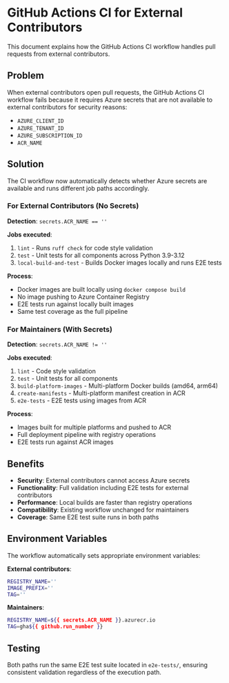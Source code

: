 # GitHub Actions CI for External Contributors

This document explains how the GitHub Actions CI workflow handles pull requests from external contributors.

## Problem

When external contributors open pull requests, the GitHub Actions CI workflow fails because it requires Azure secrets that are not available to external contributors for security reasons:

- `AZURE_CLIENT_ID`
- `AZURE_TENANT_ID` 
- `AZURE_SUBSCRIPTION_ID`
- `ACR_NAME`

## Solution

The CI workflow now automatically detects whether Azure secrets are available and runs different job paths accordingly.

### For External Contributors (No Secrets)

**Detection**: `secrets.ACR_NAME == ''`

**Jobs executed**:
1. `lint` - Runs `ruff check` for code style validation
2. `test` - Unit tests for all components across Python 3.9-3.12
3. `local-build-and-test` - Builds Docker images locally and runs E2E tests

**Process**:
- Docker images are built locally using `docker compose build`
- No image pushing to Azure Container Registry
- E2E tests run against locally built images
- Same test coverage as the full pipeline

### For Maintainers (With Secrets)

**Detection**: `secrets.ACR_NAME != ''`

**Jobs executed**:
1. `lint` - Code style validation
2. `test` - Unit tests for all components
3. `build-platform-images` - Multi-platform Docker builds (amd64, arm64)
4. `create-manifests` - Multi-platform manifest creation in ACR
5. `e2e-tests` - E2E tests using images from ACR

**Process**:
- Images built for multiple platforms and pushed to ACR
- Full deployment pipeline with registry operations
- E2E tests run against ACR images

## Benefits

- **Security**: External contributors cannot access Azure secrets
- **Functionality**: Full validation including E2E tests for external contributors
- **Performance**: Local builds are faster than registry operations
- **Compatibility**: Existing workflow unchanged for maintainers
- **Coverage**: Same E2E test suite runs in both paths

## Environment Variables

The workflow automatically sets appropriate environment variables:

**External contributors**:
```bash
REGISTRY_NAME=''
IMAGE_PREFIX=''
TAG=''
```

**Maintainers**:
```bash
REGISTRY_NAME=${{ secrets.ACR_NAME }}.azurecr.io
TAG=gha${{ github.run_number }}
```

## Testing

Both paths run the same E2E test suite located in `e2e-tests/`, ensuring consistent validation regardless of the execution path.